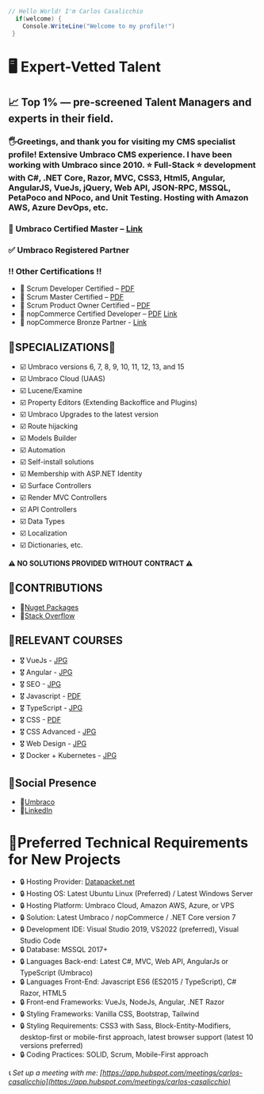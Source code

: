 ```csharp
// Hello World! I'm Carlos Casalicchio
  if(welcome) {
    Console.WriteLine("Welcome to my profile!")
 }
```
# 🖥 Expert-Vetted Talent 
## 📈 Top 1% — pre-screened Talent Managers and experts in their field.

### 🖐️Greetings, and thank you for visiting my CMS specialist profile! Extensive Umbraco CMS experience. I have been working with Umbraco since 2010. ⭐ Full-Stack ⭐ development with C#, .NET Core, Razor, MVC, CSS3, Html5, Angular, AngularJS, VueJs, jQuery, Web API, JSON-RPC, MSSQL, PetaPoco and NPoco, and Unit Testing. Hosting with Amazon AWS, Azure DevOps, etc.

### 🥇 Umbraco Certified Master – [Link](https://umbraco.com/training/certified-developers/developer/?uid=39139)
### ✅ Umbraco Registered Partner 

### ‼️ Other Certifications ‼️

- 🥇 Scrum Developer Certified – [PDF](https://splatdev.tech/assets/ccasalicchio/certs/scrum_developer_certified.pdf)
- 🥇 Scrum Master Certified – [PDF](https://splatdev.tech/assets/ccasalicchio/certs/scrum_master.pdf)
- 🥇 Scrum Product Owner Certified – [PDF](https://splatdev.tech/assets/ccasalicchio/certs/scrum_product_owner.pdf)
- 🥇 nopCommerce Certified Developer – [PDF](https://splatdev.tech/assets/ccasalicchio/certs/nopcommerce.pdf) [Link](https://www.nopcommerce.com/en/carlos-augusto-alba-casalicchio)
- 🥇 nopCommerce Bronze Partner - [Link](https://www.nopcommerce.com/en/splatdev-ltda)

## 💎SPECIALIZATIONS💎

- ☑️ Umbraco versions 6, 7, 8, 9, 10, 11, 12, 13, and 15
- ☑️ Umbraco Cloud (UAAS)
- ☑️ Lucene/Examine
- ☑️ Property Editors (Extending Backoffice and Plugins)
- ☑️ Umbraco Upgrades to the latest version
- ☑️ Route hijacking
- ☑️ Models Builder
- ☑️ Automation
- ☑️ Self-install solutions
- ☑️ Membership with ASP.NET Identity
- ☑️ Surface Controllers
- ☑️ Render MVC Controllers
- ☑️ API Controllers
- ☑️ Data Types
- ☑️ Localization
- ☑️ Dictionaries, etc.

**⚠️ NO SOLUTIONS PROVIDED WITHOUT CONTRACT ⚠️**

## 📣CONTRIBUTIONS
- 🔵[Nuget Packages](https://www.nuget.org/profiles/SplatDev)
- 🔵[Stack Overflow](https://stackoverflow.com/users/791245/carlos-casalicchio)

## 📣RELEVANT COURSES
- 🎖️ VueJs - [JPG](https://splatdev.tech/assets/ccasalicchio/certs/vuejs.jpg)
- 🎖️ Angular - [JPG](https://splatdev.tech/assets/ccasalicchio/certs/angular.jpg)
- 🎖️ SEO - [JPG](https://splatdev.tech/assets/ccasalicchio/certs/seo.jpg)
- 🎖️ Javascript - [PDF](https://splatdev.tech/assets/ccasalicchio/certs/javascript.pdf)
- 🎖️ TypeScript - [JPG](https://splatdev.tech/assets/ccasalicchio/certs/typescript.jpg)
- 🎖️ CSS - [PDF](https://splatdev.tech/assets/ccasalicchio/certs/css.pdf)
- 🎖️ CSS Advanced - [JPG](https://splatdev.tech/assets/ccasalicchio/certs/adv-css-js.jpg)
- 🎖️ Web Design - [JPG](https://splatdev.tech/assets/ccasalicchio/certs/web-design.jpg)
- 🎖️ Docker + Kubernetes - [JPG](https://splatdev.tech/assets/ccasalicchio/certs/docker-kubernetes.jpg)

## 📣Social Presence
- 🔵[Umbraco](https://our.umbraco.com/members/id:9119/)
- 🔵[LinkedIn](https://www.linkedin.com/in/ccasalicchio/)

# 📃Preferred Technical Requirements for New Projects
- 🔒	Hosting Provider: [Datapacket.net](https://portal.datapacket.net/aff.php?aff=166)
- 🔒	Hosting OS: Latest Ubuntu Linux (Preferred) / Latest Windows Server
- 🔒	Hosting Platform: Umbraco Cloud, Amazon AWS, Azure, or VPS
- 🔒	Solution: Latest Umbraco / nopCommerce / .NET Core version 7
- 🔒	Development IDE: Visual Studio 2019, VS2022 (preferred), Visual Studio Code
- 🔒	Database: MSSQL 2017+
- 🔒	Languages Back-end: Latest C#, MVC, Web API, AngularJs or TypeScript (Umbraco)
- 🔒	Languages Front-End: Javascript ES6 (ES2015 / TypeScript), C# Razor, HTML5
- 🔒	Front-end Frameworks: VueJs, NodeJs, Angular, .NET Razor
- 🔒	Styling Frameworks: Vanilla CSS, Bootstrap, Tailwind
- 🔒	Styling Requirements: CSS3 with Sass, Block-Entity-Modifiers, desktop-first or mobile-first approach, latest browser support (latest 10 versions preferred)
- 🔒	Coding Practices: SOLID, Scrum, Mobile-First approach

_📞 Set up a meeting with me: [https://app.hubspot.com/meetings/carlos-casalicchio](https://app.hubspot.com/meetings/carlos-casalicchio)_
